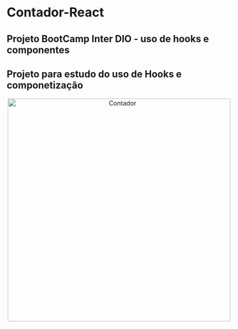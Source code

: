 # Contador-React
## Projeto BootCamp Inter DIO - uso de hooks e componentes

## Projeto para estudo do uso de Hooks e componetização
  
<p align="center">
  <img src="/tela.png" width="500" title="Contador">
</p>
